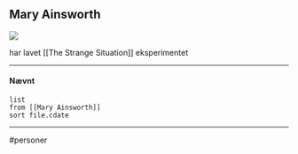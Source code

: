 ## Mary Ainsworth
![](https://external-content.duckduckgo.com/iu/?u=https%3A%2F%2Ftse1.mm.bing.net%2Fth%3Fid%3DOIP.249DaMWOQI_3oGhu37fSDAAAAA%26pid%3DApi&f=1)


har lavet [[The Strange Situation]] eksperimentet


---
#### Nævnt
```dataview 
list
from [[Mary Ainsworth]]
sort file.cdate
```
---
#personer


